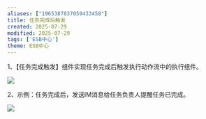 ```yaml
---
aliases: ["1965387837059433458"]
title: 任务完成后触发
created: 2025-07-29
modified: 2025-07-29
tags: ['ESB中心']
theme: ESB中心
---
```


1、【任务完成触发】组件实现任务完成后触发执行动作流中的执行组件。

![](https://myhelpdoc.oss-cn-heyuan.aliyuncs.com/mdimages/33598f490f41f9fc4d79de33141284ba.jpg)

2、示例：任务完成后，发送IM消息给任务负责人提醒任务已完成。

![](https://myhelpdoc.oss-cn-heyuan.aliyuncs.com/mdimages/0a4970691a6c07944f2af505e9b0db9c.jpg)

